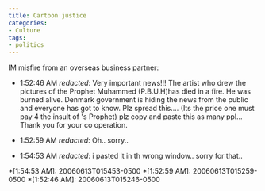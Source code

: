 ```yaml
---
title: Cartoon justice
categories:
- Culture
tags:
- politics
---
```


IM misfire from an overseas business partner:





  * 1:52:46 AM _redacted_: Very important news!!! The artist who drew the pictures of the Prophet Muhammed (P.B.U.H)has died in a fire. He was burned alive. Denmark government is hiding the news from the public and everyone has got to know. Plz spread this.... (Its the price one must pay 4 the insult of 's Prophet) plz copy and paste this as many ppl... Thank you for your co operation.


  * 1:52:59 AM _redacted_: Oh.. sorry..


  * 1:54:53 AM _redacted_: i pasted it in th wrong window.. sorry for that..


  *[1:54:53 AM]: 20060613T015453-0500
  *[1:52:59 AM]: 20060613T015259-0500
  *[1:52:46 AM]: 20060613T015246-0500
